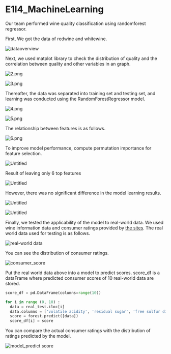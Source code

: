 # E1I4_MachineLearning

Our team performed wine quality classification using randomforest regressor.  

First, We got the data of redwine and whitewine.

![dataoverview](https://user-images.githubusercontent.com/115680658/208426990-2b10c28d-f399-4f1e-bf5e-faec467823da.png)

Next, we used matplot library to check the distribution of quality and the correlation between quality and other variables in an graph.

![2.png](ReadMe%20md%2059ae4d4c8f24482bb9982fdfc4732ba5/2.png)

![3.png](ReadMe%20md%2059ae4d4c8f24482bb9982fdfc4732ba5/3.png)

Thereafter, the data was separated into training set and testing set, and learning was conducted using the RandomForestRegressor model.

![4.png](ReadMe%20md%2059ae4d4c8f24482bb9982fdfc4732ba5/4.png)

![5.png](ReadMe%20md%2059ae4d4c8f24482bb9982fdfc4732ba5/5.png)

The relationship between features is as follows.

![6.png](ReadMe%20md%2059ae4d4c8f24482bb9982fdfc4732ba5/6.png)

To improve model performance, compute permutation importance for feature selection.

![Untitled](ReadMe%20md%2059ae4d4c8f24482bb9982fdfc4732ba5/Untitled.png)

Result of leaving only 6 top features

![Untitled](ReadMe%20md%2059ae4d4c8f24482bb9982fdfc4732ba5/Untitled%201.png)

However, there was no significant difference in the model learning results.

![Untitled](ReadMe%20md%2059ae4d4c8f24482bb9982fdfc4732ba5/Untitled%202.png)

![Untitled](ReadMe%20md%2059ae4d4c8f24482bb9982fdfc4732ba5/Untitled%203.png)

Finally, we tested the applicability of the model to real-world data. We used wine information data and consumer ratings provided by [the sites](https://www.wine21.com/main.html). The real world data used for testing is as follows.

![real-world data](https://user-images.githubusercontent.com/29935149/208426604-a2db50da-9271-4cd4-bcc5-5ef8f4dddfd5.PNG)

You can see the distribution of consumer ratings.

![consumer_score](https://user-images.githubusercontent.com/29935149/208426912-0d9a1153-4de4-44e1-bbc5-0fdbae6c22fb.png)

Put the real world data above into a model to predict scores. score_df is a dataFrame where predicted consumer scores of 10 real-world data are stored.

```python
score_df = pd.DataFrame(columns=range(10))

for i in range (0, 10) :
  data = real_test.iloc[i]
  data.columns = ['volatile acidity', 'residual sugar', 'free sulfur dioxide', 'total sulfur dioxide', 'sulphates', 'alcohol']
  score = forest.predict([data])
  score_df[i] = score
```

You can compare the actual consumer ratings with the distribution of ratings predicted by the model.

![model_predict score](https://user-images.githubusercontent.com/29935149/208426930-d4226b2f-172c-4f0e-ab17-9605a00580db.png)
